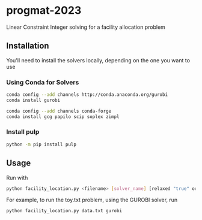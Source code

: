 # progmat-2023
Linear Constraint Integer solving for a facility allocation problem

## Installation
You'll need to install the solvers locally, depending on the one you want to use

### Using Conda for Solvers
```bash
conda config --add channels http://conda.anaconda.org/gurobi
conda install gurobi
```

```bash
conda config --add channels conda-forge
conda install gcg papilo scip soplex zimpl
```

### Install pulp
```bash
python -m pip install pulp
```

## Usage

Run with 
```bash
python facility_location.py <filename> [solver_name] [relaxed "true" or "false"]
```
For example, to run the toy.txt problem, using the GUROBI solver, run
```bash
python facility_location.py data.txt gurobi
```
